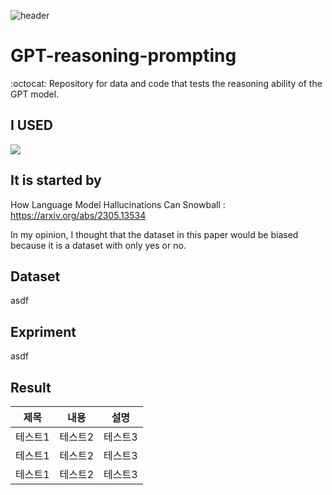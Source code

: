 ![header](https://capsule-render.vercel.app/api?type=transparent&color=white&height=200&section=header&text=HUMANE_LAB&animation=blink&fontSize=50&fontColor=d6ace6)



# GPT-reasoning-prompting
:octocat: Repository for data and code that tests the reasoning ability of the GPT model.

## I USED
<img src="https://img.shields.io/badge/python-3776AB?style=flat-square&logo=Python&logoColor=white"/> 

## It is started by
How Language Model Hallucinations Can Snowball : https://arxiv.org/abs/2305.13534

In my opinion, I thought that the dataset in this paper would be biased because it is a dataset with only yes or no.

## Dataset

asdf

## Expriment

asdf 

## Result

|제목|내용|설명|
|------|---|---|
|테스트1|테스트2|테스트3|
|테스트1|테스트2|테스트3|
|테스트1|테스트2|테스트3|
